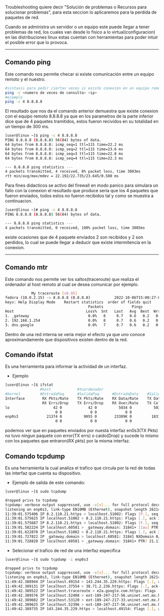 Troubleshooting quiere decir "Solución de problemas o Recursos para solucionar problemas", para  esta seccion lo aplicaremos para la perdida de paquetes de red. 

Cuando se administra un servidor o un equipo este puede llegar a tener problemas de red, los cuales van desde lo fisico a lo virtual(configuracion) en las distribuciones linux estas cuentan con herramientas para poder intuir el posible error que lo provoca.

---

## Comando ping

Este comando nos permite checar  si existe comunicación entre un equipo remoto y el nuestro.

```bash
#sintaxis para pedir ciertas veces si existe conexion en un equipo remoto
ping -c <numero de veces de consulta> <ip>
#ejemplo
ping -c 4 8.8.8.8
```

El resultado que nos da el comando anterior demuestra que existe conexion con el equipo remoto 8.8.8.8 ya que en los parametros de la parte inferior dice que de 4 paquetes tramitidos, estos fueron recividos en su totalidad en un tiempo de 300 ms.

```bash
[user@linux ~]$ ping -c 4 8.8.8.8
PING 8.8.8.8 (8.8.8.8) 56(84) bytes of data.
64 bytes from 8.8.8.8: icmp_seq=1 ttl=115 time=22.2 ms
64 bytes from 8.8.8.8: icmp_seq=2 ttl=115 time=23.6 ms
64 bytes from 8.8.8.8: icmp_seq=3 ttl=115 time=22.8 ms
64 bytes from 8.8.8.8: icmp_seq=4 ttl=115 time=22.3 ms

--- 8.8.8.8 ping statistics ---
4 packets transmitted, 4 received, 0% packet loss, time 3003ms
rtt min/avg/max/mdev = 22.192/22.735/23.645/0.580 ms
```

Para fines didacticos  se activo del firewall en modo panico  para simulara un fallo con la conexion el resultado que produce seria que los 4 paquetes que fueron enviados, todos estos no fueron recibidos tal y como se muestra a continuacion.

```bash
[user@linux ~]# ping -c 4 8.8.8.8
PING 8.8.8.8 (8.8.8.8) 56(84) bytes of data.

--- 8.8.8.8 ping statistics ---
4 packets transmitted, 0 received, 100% packet loss, time 3085ms
```

existe ocasiones que de 4 paquete enviados 2 son recibidos y 2 son perdidos, lo cual se puede llegar a deducir que existe intermitencia en la conexion. 

---

## Comando mtr

Este comando nos permite ver los saltos(traceroute) que realiza el ordenador al host remoto al cual se desea comunicar por ejemplo.

```bash
            My traceroute [v0.95]
fedora (10.0.2.15) -> 8.8.8.8 (8.8.8.8)           2022-10-06T15:00:27-0500
keys: Help Display Mode    Restart statistics  order of fields quit
                                      Packets             Pings
Host                                 Loss%  Snt   Last   Avg  Best  Wrst StDev
1. _gateway                           0.0%   8     0.7   0.6   0.2   0.3   0.1
2. 192.168.1.254                      0.0%   8     0.7   0.6   0.2   0.3   0.1
3. dns.google                         0.0%   7     0.7   0.6   0.2   0.3   0.1
```

Dentro de una red interna se veria  mejor el efecto ya que uno conoce aproximandamente que dispositivos existen dentro de la red.

## Comando ifstat

Es una herramienta para informar la actividad de un interfaz. 

+ Ejemplo

```bash
[user@linux ~]$ ifstat 
                #host            #tuordenador
#kernel         #EntradaPaq      #SalidaPaq      #EntradaData    #SalidaData
Interface        RX Pkts/Rate    TX Pkts/Rate    RX Data/Rate    TX Data/Rate  
                 RX Errs/Drop    TX Errs/Drop    RX Over/Rate    TX Coll/Rate  
lo                    42 0            42 0          5034 0          5034 0      
                       0 0             0 0             0 0             0 0      
enp0s3             21374 0          9055 0        23389K 0         1831K 0      
                       0 0             0 0             0 0             0 0 
```

podemos ver que en paquetes enviados por nuesta interfaz en0s3(TX Pkts) no tuvo ningun paquete con error(TX errs) o caido(Drop) y sucede lo mismo con los paquetes que entraron(RX pkts) por la misma interfaz.

## Comando tcpdump

Es una herramienta la cual analiza el trafico que circula por la red de todas las interfaz que cuenta su dispositivo. 

+ Ejemplo de salida de este comando:

```bash
[user@linux ~]$ sudo tcpdump 

dropped privs to tcpdump
tcpdump: verbose output suppressed, use -v[v]... for full protocol decode
listening on enp0s3, link-type EN10MB (Ethernet), snapshot length 262144 bytes
11:39:01.575406 IP 8.2.110.21.https > localhost.51002: Flags [P.], seq 651654678:651654709, ack 503686153, win 65535, length 31
11:39:01.575625 IP localhost.51002 > 8.2.110.21.https: Flags [.], ack 31, win 62780, length 0
11:39:01.575687 IP 8.2.110.21.https > localhost.51002: Flags [F.], seq 31, ack 1, win 65535, length 0
11:39:01.582224 IP localhost.60581 > _gateway.domain: 31841+ [1au] PTR? 21.110.2.8.in-addr.arpa. (52)
11:39:01.622870 IP localhost.51002 > 8.2.110.21.https: Flags [.], ack 32, win 62780, length 0
11:39:01.727822 IP _gateway.domain > localhost.60581: 31841 NXDomain 0/1/1 (120)
11:39:01.728820 IP localhost.60581 > _gateway.domain: 31841+ PTR? 21.110.2.8.in-addr.arpa. (41)
```

+ Selecionar el trafico de red de una interfaz especifica

```bash
[user@linux ~]$ sudo tcpdump -i enp0s3

dropped privs to tcpdump
tcpdump: verbose output suppressed, use -v[v]... for full protocol decode
listening on enp0s3, link-type EN10MB (Ethernet), snapshot length 262144 bytes
11:49:42.388944 IP localhost.49154 > 143.244.35.229.https: Flags [.], ack 648537732, win 65535, length 0
11:49:42.389131 IP localhost.37554 > 38.71.2.236.https: Flags [.], ack 649856621, win 64064, length 0
11:49:42.389522 IP localhost.traceroute > e2a.google.com.https: Flags [.], ack 656837815, win 62780, length 0
11:49:42.389576 IP localhost.52408 > ext-189-247-217-56.uninet.net.mx.https: Flags [.], ack 644805732, win 63970, length 0
11:49:42.389602 IP localhost.53120 > ext-189-247-217-33.uninet.net.mx.https: Flags [.], ack 643410929, win 62780, length 0
11:49:42.389625 IP localhost.52396 > ext-189-247-217-56.uninet.net.mx.https: Flags [.], ack 644627159, win 62780, length 0
11:49:42.389735 IP 143.244.35.229.https > localhost.49154: Flags [.], ack 1, win 65535, length 0
```
